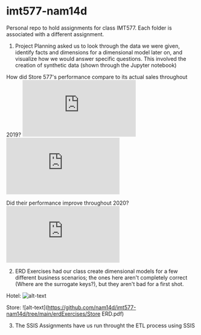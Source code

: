 # imt577-nam14d
Personal repo to hold assignments for class IMT577. Each folder is associated with a different assignment.

1. Project Planning asked us to look through the data we were given, identify facts and dimensions for a dimensional model later on, and visualize how we would answer specific questions. This involved the creation of synthetic data (shown through the Jupyter notebook)

How did Store 577's performance compare to its actual sales throughout 2019?
![alt text](https://github.com/nam14d/imt577-nam14d/tree/main/projectPlanning/store_577_sales_performance_metric_2.pdf)
![alt text](https://github.com/nam14d/imt577-nam14d/tree/main/projectPlanning/store577_salesperformance_vs_metric.pdf)

Did their performance improve throughout 2020?
![alt text](https://github.com/nam14d/imt577-nam14d/tree/main/projectPlanning/store577_salesperformance_vs_metric.pdf)

2. ERD Exercises had our class create dimensional models for a few different business scenarios; the ones here aren't completely correct (Where are the surrogate keys?), but they aren't bad for a first shot.

Hotel:
![alt-text](https://github.com/nam14d/imt577-nam14d/tree/main/erdExercises/DimensionalModelExercise.png)

Store:
![alt-text](https://github.com/nam14d/imt577-nam14d/tree/main/erdExercises/Store ERD.pdf)

3. The SSIS Assignments have us run throught the ETL process using SSIS
